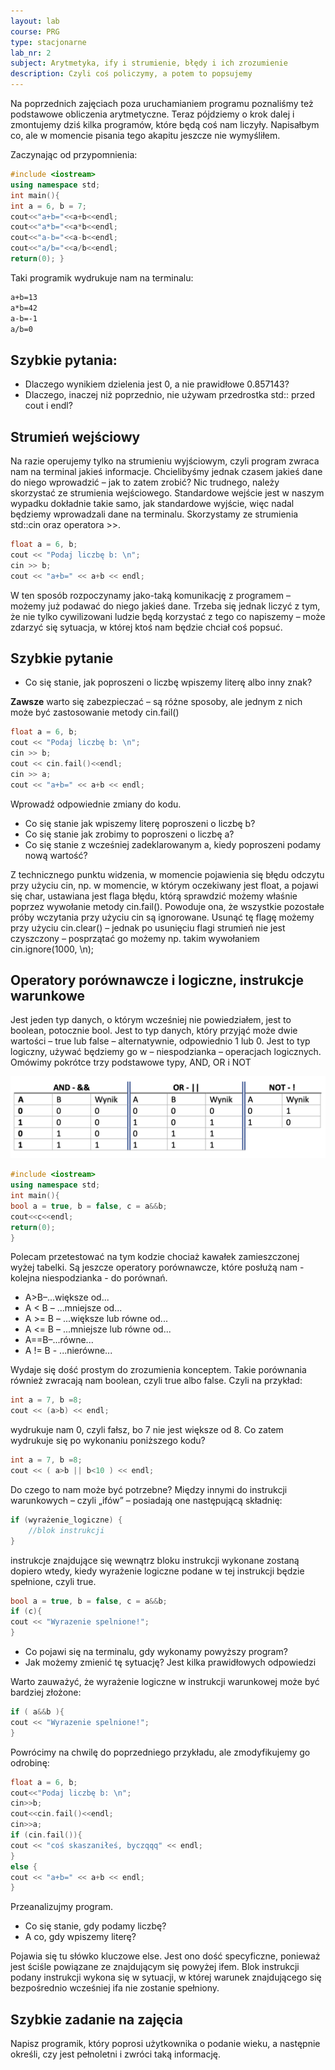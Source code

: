 ```yaml
---
layout: lab
course: PRG
type: stacjonarne
lab_nr: 2
subject: Arytmetyka, ify i strumienie, błędy i ich zrozumienie
description: Czyli coś policzymy, a potem to popsujemy
---
```


Na poprzednich zajęciach poza uruchamianiem programu poznaliśmy też podstawowe obliczenia arytmetyczne. Teraz pójdziemy o krok dalej i zmontujemy dziś kilka programów, które będą coś nam liczyły. Napisałbym co, ale w momencie pisania tego akapitu jeszcze nie wymyśliłem.

Zaczynając od przypomnienia:

```c++
#include <iostream> 
using namespace std; 
int main(){
int a = 6, b = 7; 
cout<<"a+b="<<a+b<<endl; 
cout<<"a*b="<<a*b<<endl; 
cout<<"a-b="<<a-b<<endl; 
cout<<"a/b="<<a/b<<endl;
return(0); }
```

Taki programik wydrukuje nam na terminalu:

```bash
a+b=13
a*b=42
a-b=-1
a/b=0
```

## Szybkie pytania:
- Dlaczego wynikiem dzielenia jest 0, a nie prawidłowe 0.857143?
- Dlaczego, inaczej niż poprzednio, nie używam przedrostka std:: przed cout i endl?
  
## Strumień wejściowy

Na razie operujemy tylko na strumieniu wyjściowym, czyli program zwraca nam na terminal jakieś informacje. Chcielibyśmy jednak czasem jakieś dane do niego wprowadzić – jak to zatem zrobić? Nic trudnego, należy skorzystać ze strumienia wejściowego. Standardowe wejście jest w naszym wypadku dokładnie takie samo, jak standardowe wyjście, więc nadal będziemy wprowadzali dane na terminalu. Skorzystamy ze strumienia std::cin oraz operatora >>.

```c++
float a = 6, b; 
cout << "Podaj liczbę b: \n"; 
cin >> b; 
cout << "a+b=" << a+b << endl;
```

W ten sposób rozpoczynamy jako-taką komunikację z programem – możemy już podawać do niego jakieś dane. Trzeba się jednak liczyć z tym, że nie tylko cywilizowani ludzie będą korzystać z tego co napiszemy – może zdarzyć się sytuacja, w której ktoś nam będzie chciał coś popsuć.

## Szybkie pytanie
- Co się stanie, jak poproszeni o liczbę wpiszemy literę albo inny znak?
  
**Zawsze** warto się zabezpieczać – są różne sposoby, ale jednym z nich może być zastosowanie
metody cin.fail()

```c++
float a = 6, b; 
cout << "Podaj liczbę b: \n"; 
cin >> b; 
cout << cin.fail()<<endl; 
cin >> a; 
cout << "a+b=" << a+b << endl;
```

Wprowadź odpowiednie zmiany do kodu.
- Co się stanie jak wpiszemy literę poproszeni o liczbę b?
- Co się stanie jak zrobimy to poproszeni o liczbę a?
- Co się stanie z wcześniej zadeklarowanym a, kiedy poproszeni podamy nową wartość?

Z technicznego punktu widzenia, w momencie pojawienia się błędu odczytu przy użyciu cin,
np. w momencie, w którym oczekiwany jest float, a pojawi się char, ustawiana jest flaga
błędu, którą sprawdzić możemy właśnie poprzez wywołanie metody cin.fail().
Powoduje ona, że wszystkie pozostałe próby wczytania przy użyciu cin są ignorowane.
Usunąć tę flagę możemy przy użyciu cin.clear() – jednak po usunięciu flagi strumień
nie jest czyszczony – posprzątać go możemy np. takim wywołaniem cin.ignore(1000, \n);

## Operatory porównawcze i logiczne, instrukcje warunkowe
Jest jeden typ danych, o którym wcześniej nie powiedziałem, jest to boolean, potocznie bool. Jest to typ danych, który przyjąć może dwie wartości – true lub false – alternatywnie, odpowiednio 1 lub 0. Jest to typ logiczny, używać będziemy go w – niespodzianka – operacjach logicznych. Omówimy pokrótce trzy podstawowe typy, AND, OR i NOT

![Operatory](../assets/PRG/Zrzut%20ekranu%202023-10-6%20o%2001.42.29.png)

```c++
#include <iostream> 
using namespace std; 
int main(){
bool a = true, b = false, c = a&&b; 
cout<<c<<endl;
return(0);
}
```

Polecam przetestować na tym kodzie chociaż kawałek zamieszczonej wyżej tabelki.
Są jeszcze operatory porównawcze, które posłużą nam - kolejna niespodzianka - do porównań.

- A>B–...większe od...
- A < B – ...mniejsze od...
- A >= B – ...większe lub równe od...
- A <= B – ...mniejsze lub równe od...
- A==B–...równe...
- A != B - ...nierówne...

Wydaje się dość prostym do zrozumienia konceptem. Takie porównania również zwracają nam boolean, czyli true albo false. Czyli na przykład:

```c++
int a = 7, b =8; 
cout << (a>b) << endl;
```

wydrukuje nam 0, czyli fałsz, bo 7 nie jest większe od 8. Co zatem wydrukuje się po wykonaniu poniższego kodu?

```c++
int a = 7, b =8; 
cout << ( a>b || b<10 ) << endl;
```

Do czego to nam może być potrzebne? Między innymi do instrukcji warunkowych – czyli „ifów” – posiadają one następującą składnię:


```c++
if (wyrażenie_logiczne) { 
    //blok instrukcji
}
```

instrukcje znajdujące się wewnątrz bloku instrukcji wykonane zostaną dopiero wtedy, kiedy wyrażenie logiczne podane w tej instrukcji będzie spełnione, czyli true.

```c++
bool a = true, b = false, c = a&&b;
if (c){
cout << "Wyrazenie spelnione!";
}
```

- Co pojawi się na terminalu, gdy wykonamy powyższy program?
- Jak możemy zmienić tę sytuację? Jest kilka prawidłowych odpowiedzi

Warto zauważyć, że wyrażenie logiczne w instrukcji warunkowej może być bardziej złożone:

```c++
if ( a&&b ){
cout << "Wyrazenie spelnione!";
}
```

Powrócimy na chwilę do poprzedniego przykładu, ale zmodyfikujemy go odrobinę:

```c++
float a = 6, b; 
cout<<"Podaj liczbę b: \n"; 
cin>>b; 
cout<<cin.fail()<<endl; 
cin>>a;
if (cin.fail()){
cout << "coś skaszaniłeś, byczqqq" << endl;
} 
else {
cout << "a+b=" << a+b << endl; 
}
```

Przeanalizujmy program. 
- Co się stanie, gdy podamy liczbę? 
- A co, gdy wpiszemy literę?
  
Pojawia się tu słówko kluczowe else. Jest ono dość specyficzne, ponieważ jest ściśle powiązane ze znajdującym się powyżej ifem. Blok instrukcji podany instrukcji wykona się w sytuacji, w której warunek znajdującego się bezpośrednio wcześniej ifa nie zostanie spełniony.

## Szybkie zadanie na zajęcia
Napisz programik, który poprosi użytkownika o podanie wieku, a następnie określi, czy jest pełnoletni i zwróci taką informację.

